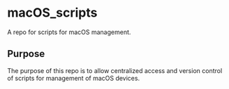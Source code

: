 macOS_scripts
===========
A repo for scripts for macOS management. 

Purpose
-------
The purpose of this repo is to allow centralized access and version control of scripts for management of macOS devices.

